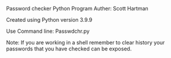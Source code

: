 Password checker Python Program
Auther: Scott Hartman


Created using Python version 3.9.9

Use Command line: 
	Passwdchr.py <password1 foo> <password2 foo>

Note:
If you are working in a shell remember to clear history your passwords that you have checked can be exposed.
